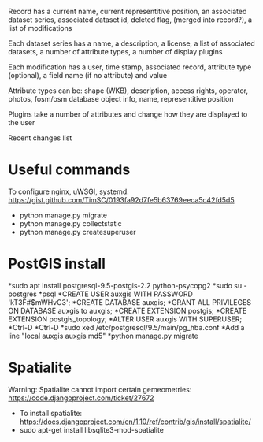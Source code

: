 
Record has a current name, current representitive position, an associated dataset series, associated dataset id, deleted flag, (merged into record?), a list of modifications

Each dataset series has a name, a description, a license, a list of associated datasets, a number of attribute types, a number of display plugins

Each modification has a user, time stamp, associated record, attribute type (optional), a field name (if no attribute) and value

Attribute types can be: shape (WKB), description, access rights, operator, photos, fosm/osm database object info, name, representitive position

Plugins take a number of attributes and change how they are displayed to the user

Recent changes list

Useful commands
===============

To configure nginx, uWSGI, systemd: https://gist.github.com/TimSC/0193fa92d7fe5b63769eeca5c42fd5d5

* python manage.py migrate
* python manage.py collectstatic
* python manage.py createsuperuser

PostGIS install
===============

*sudo apt install postgresql-9.5-postgis-2.2 python-psycopg2
*sudo su - postgres
*psql
*CREATE USER auxgis WITH PASSWORD 'kT3F#$mWHvC3';
*CREATE DATABASE auxgis;
*GRANT ALL PRIVILEGES ON DATABASE auxgis to auxgis;
*CREATE EXTENSION postgis;
*CREATE EXTENSION postgis_topology;
*ALTER USER auxgis WITH SUPERUSER;
*Ctrl-D
*Ctrl-D
*sudo xed /etc/postgresql/9.5/main/pg_hba.conf
*Add a line "local   auxgis          auxgis                                  md5"
*python manage.py migrate

Spatialite
==========

Warning: Spatialite cannot import certain gemeometries: https://code.djangoproject.com/ticket/27672

* To install spatialite: https://docs.djangoproject.com/en/1.10/ref/contrib/gis/install/spatialite/
* sudo apt-get install libsqlite3-mod-spatialite

